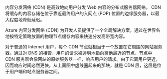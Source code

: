 内容分发网络 (CDN) 是高效地向用户分发 Web 内容的分布式服务器网络。 CDN 将缓存的内容存储在位于靠近最终用户的入网点 (POP) 位置的边缘服务器，以最大程度地降低延迟。

Azure 内容分发网络 (CDN) 为开发人员提供了一个全局解决方案，通过在世界各地按特定策略放置的物理节点缓存内容来快速分发高带宽内容。 

对于普通的 Internet 用户，每个 CDN 节点就相当于一个放置在它周围的网站服务器。通过对 DNS 的接管，用户的请求被透明地指向离他最近的节点，节点中 CDN 服务器会像网站的原始服务器一样，响应用户的请求。由于它离用户更近，因而响应时间必然更快。从上面图中虚线圈起来的那块，就是 CDN 层，这层是位于用户端和站点服务器之间。

